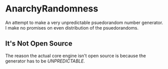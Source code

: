 # AnarchyRandomness
An attempt to make a very unpredictable psuedorandom number generator.
I make no promises on even distribution of the psuedorandoms.

## It's Not Open Source
The reason the actual core engine isn't open source is because the generator has to be *UNPREDICTABLE.*
